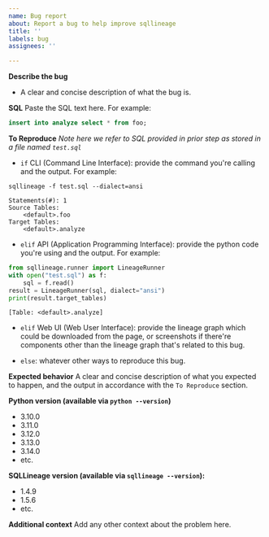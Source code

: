 ```yaml
---
name: Bug report
about: Report a bug to help improve sqllineage
title: ''
labels: bug
assignees: ''

---
```


**Describe the bug**
* A clear and concise description of what the bug is.

**SQL**
Paste the SQL text here. For example:
```sql
insert into analyze select * from foo;
```

**To Reproduce**
*Note here we refer to SQL provided in prior step as stored in a file named `test.sql`*

- `if` CLI (Command Line Interface): provide the command you're calling and the output. 
For example:
```shell
sqllineage -f test.sql --dialect=ansi
```
```
Statements(#): 1
Source Tables:
    <default>.foo
Target Tables:
    <default>.analyze
```

- `elif` API (Application Programming Interface): provide the python code you're using and the output. 
For example:
```python
from sqllineage.runner import LineageRunner
with open("test.sql") as f:
    sql = f.read()
result = LineageRunner(sql, dialect="ansi")
print(result.target_tables)
```
```
[Table: <default>.analyze]
```

- `elif` Web UI (Web User Interface): provide the lineage graph which could be downloaded from the page, or screenshots if there're components other than the lineage graph that's related to this bug.

- `else`: whatever other ways to reproduce this bug.

**Expected behavior**
A clear and concise description of what you expected to happen, and the output in accordance with the `To Reproduce` section.

**Python version (available via `python --version`)**
 - 3.10.0
 - 3.11.0
 - 3.12.0
 - 3.13.0
 - 3.14.0
 - etc.

**SQLLineage version (available via `sqllineage --version`):**
 - 1.4.9
 - 1.5.6
 - etc.

**Additional context**
Add any other context about the problem here.
